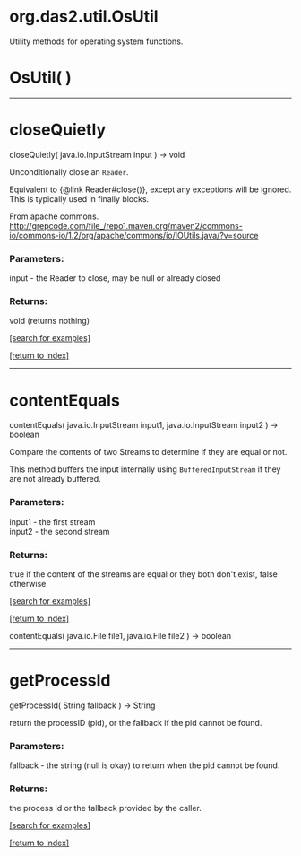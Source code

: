 # org.das2.util.OsUtil

Utility methods for operating system functions.

# OsUtil( )


***
<a name="closeQuietly"></a>
# closeQuietly
closeQuietly( java.io.InputStream input ) &rarr; void

Unconditionally close an <code>Reader</code>.
 <p>
 Equivalent to {@link Reader#close()}, except any exceptions will be ignored.
 This is typically used in finally blocks.
 
 From apache commons. http://grepcode.com/file_/repo1.maven.org/maven2/commons-io/commons-io/1.2/org/apache/commons/io/IOUtils.java/?v=source

### Parameters:
input - the Reader to close, may be null or already closed

### Returns:
void (returns nothing)


<a href="https://github.com/autoplot/dev/search?q=closeQuietly&unscoped_q=closeQuietly">[search for examples]</a>

<a href="https://github.com/autoplot/documentation/blob/master/javadoc/index-all.md">[return to index]</a>

***
<a name="contentEquals"></a>
# contentEquals
contentEquals( java.io.InputStream input1, java.io.InputStream input2 ) &rarr; boolean

Compare the contents of two Streams to determine if they are equal or
 not.
 <p>
 This method buffers the input internally using
 <code>BufferedInputStream</code> if they are not already buffered.

### Parameters:
input1 - the first stream
<br>input2 - the second stream

### Returns:
true if the content of the streams are equal or they both don't
 exist, false otherwise

<a href="https://github.com/autoplot/dev/search?q=contentEquals&unscoped_q=contentEquals">[search for examples]</a>

<a href="https://github.com/autoplot/documentation/blob/master/javadoc/index-all.md">[return to index]</a>

contentEquals( java.io.File file1, java.io.File file2 ) &rarr; boolean<br>
***
<a name="getProcessId"></a>
# getProcessId
getProcessId( String fallback ) &rarr; String

return the processID (pid), or the fallback if the pid cannot be found.

### Parameters:
fallback - the string (null is okay) to return when the pid cannot be found.

### Returns:
the process id or the fallback provided by the caller.

<a href="https://github.com/autoplot/dev/search?q=getProcessId&unscoped_q=getProcessId">[search for examples]</a>

<a href="https://github.com/autoplot/documentation/blob/master/javadoc/index-all.md">[return to index]</a>

